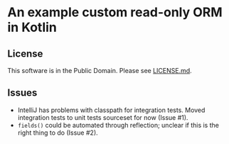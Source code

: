 # An example custom read-only ORM in Kotlin

## License

This software is in the Public Domain.  Please see [LICENSE.md](LICENSE.md).

## Issues

* IntelliJ has problems with classpath for integration tests.  Moved
  integration tests to unit tests sourceset for now (Issue #1).
* `fields()` could be automated through reflection; unclear if this is the
  right thing to do (Issue #2).
